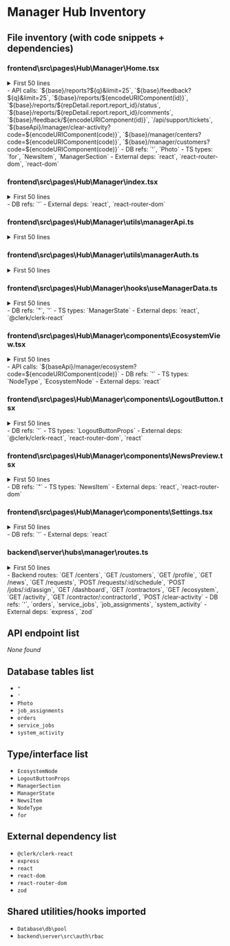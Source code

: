 # Manager Hub Inventory

## File inventory (with code snippets + dependencies)

### frontend\src\pages\Hub\Manager\Home.tsx
<details><summary>First 50 lines</summary>

```tsx
/*───────────────────────────────────────────────
  Property of CKS  © 2025
  Manifested by Freedom
───────────────────────────────────────────────*/

/**
 * Home.tsx (Manager Hub - FULLY INDEPENDENT)
 * 
 * Description: Complete Manager hub dashboard with all functionality in one file
 * Function: Manager landing page with navigation, profile, reports, and news
 * Importance: Critical - Primary interface for manager users with full feature set
 * Connects to: Manager API, Manager authentication, Manager session management
 * 
 * Notes: 100% self-contained - no external component dependencies.
 *        Includes hardcoded Page styling, NavCards, NewsPreview, and Profile tabs.
 *        Uses Manager-specific API endpoints and authentication.
 *        All Manager hub functionality consolidated for template clarity.
 */

import React, { useEffect, useState } from 'react';
import { useNavigate, useParams, Link } from 'react-router-dom';
import useManagerData from './hooks/useManagerData';
import { setManagerSession, getManagerSession } from './utils/managerAuth';
import { buildManagerApiUrl, managerApiFetch } from './utils/managerApi';
import ManagerLogoutButton from './components/LogoutButton';
import ReactDOM from 'react-dom';
import EcosystemView from './components/EcosystemView';

type NewsItem = { 
  id: string | number; 
  title: string; 
  date?: string; 
  scope?: string; 
  center_id?: string; 
};

type ManagerSection = 'dashboard' | 'profile' | 'services' | 'contractors' | 'assign' | 'orders' | 'reports' | 'support';

export default function ManagerHome() {
  const navigate = useNavigate();
  const { username = '' } = useParams();
  const state = useManagerData();
  
  // UI State Management
  const [activeSection, setActiveSection] = useState<ManagerSection>('dashboard');
  const [newsItems, setNewsItems] = useState<NewsItem[]>([]);
  const [newsLoading, setNewsLoading] = useState(false);
  const [profileTab, setProfileTab] = useState(0);
  const [reqBucket, setReqBucket] = useState<'needs_scheduling'|'in_progress'|'archive'>('needs_scheduling');
  const [requests, setRequests] = useState<any[]>([]);
```
</details>
- API calls: `${base}/reports?${q}&limit=25`, `${base}/feedback?${q}&limit=25`, `${base}/reports/${encodeURIComponent(id)}`, `${base}/reports/${repDetail.report.report_id}/status`, `${base}/reports/${repDetail.report.report_id}/comments`, `${base}/feedback/${encodeURIComponent(id)}`, `/api/support/tickets`, `${baseApi}/manager/clear-activity?code=${encodeURIComponent(code)}`, `${base}/manager/centers?code=${encodeURIComponent(code)}`, `${base}/manager/customers?code=${encodeURIComponent(code)}`
- DB refs: `'`, `Photo`
- TS types: `for`, `NewsItem`, `ManagerSection`
- External deps: `react`, `react-router-dom`, `react-dom`

### frontend\src\pages\Hub\Manager\index.tsx
<details><summary>First 50 lines</summary>

```tsx
/*───────────────────────────────────────────────
  Property of CKS  © 2025
  Manifested by Freedom
───────────────────────────────────────────────*/

/**
 * index.tsx (ManagerHub - FULLY INDEPENDENT)
 * 
 * Description: Manager hub router with complete independence from shared components
 * Function: Routes all Manager hub functionality through single Home component
 * Importance: Critical - Entry point for complete Manager hub system
 * Connects to: Manager Home component only, Manager authentication, Manager API
 * 
 * Notes: 100% self-contained routing with no external dependencies.
 *        All Manager functionality consolidated into Home component.
 *        Uses Manager-specific authentication and session management.
 *        Perfect template for other hub architectures.
 */

import React from 'react';
import { Routes, Route, Navigate } from 'react-router-dom';
import ManagerHome from './Home';

export default function ManagerHub() {
  return (
    <Routes>
      {/* All Manager functionality in single Home component */}
      <Route path="/" element={<ManagerHome />} />
      <Route path="profile" element={<ManagerHome />} />
      <Route path="dashboard" element={<ManagerHome />} />
      <Route path="reports" element={<ManagerHome />} />
      <Route path="news" element={<ManagerHome />} />
      
      
      {/* Legacy routes redirect to home */}
      <Route path="contractors" element={<ManagerHome />} />
      <Route path="centers" element={<ManagerHome />} />
      <Route path="crew" element={<ManagerHome />} />
      <Route path="services" element={<ManagerHome />} />
      <Route path="documents" element={<ManagerHome />} />
      <Route path="support" element={<ManagerHome />} />
      
      {/* Catch any unknown routes and redirect to home */}
      <Route path="/*" element={<Navigate to="/" replace />} />
    </Routes>
  );
}

```
</details>
- DB refs: `'`
- External deps: `react`, `react-router-dom`

### frontend\src\pages\Hub\Manager\utils\managerApi.ts
<details><summary>First 50 lines</summary>

```ts
/*───────────────────────────────────────────────
  Property of CKS  © 2025
  Manifested by Freedom
───────────────────────────────────────────────*/

/**
 * managerApi.ts
 * 
 * Description: Manager-specific API utilities for backend communication
 * Function: Builds URLs and handles fetch requests for Manager hub endpoints
 * Importance: Critical - Central API communication layer for Manager hub
 * Connects to: Manager backend API, Clerk authentication, Manager data hooks
 * 
 * Notes: Uses dedicated Manager API base URL for complete backend separation.
 *        Includes Manager-specific authentication headers and error handling.
 *        Isolated from other hub API calls for security.
 */

/**
 * Manager API base configuration
 * Uses separate endpoint for Manager hub isolation and security
 */
const MANAGER_DEV_PROXY_BASE = '/api/manager';
const MANAGER_RAW_API_BASE = import.meta.env.VITE_MANAGER_API_URL || MANAGER_DEV_PROXY_BASE;
export const MANAGER_API_BASE = MANAGER_RAW_API_BASE.replace(/\/+$/, "");

export function buildManagerApiUrl(path: string, params: Record<string, any> = {}) {
  // Build relative URL first
  let url = MANAGER_API_BASE + path;
  
  // Add query parameters if any
  const searchParams = new URLSearchParams();
  for (const [k, v] of Object.entries(params)) {
    if (v !== undefined && v !== null && v !== "") {
      searchParams.set(k, String(v));
    }
  }
  
  const queryString = searchParams.toString();
  if (queryString) {
    url += '?' + queryString;
  }
  
  return url;
}

// Return Clerk user id for Manager authentication
function getManagerClerkUserId(): string | null {
  try {
    const w: any = typeof window !== 'undefined' ? (window as any) : null;
```
</details>

### frontend\src\pages\Hub\Manager\utils\managerAuth.ts
<details><summary>First 50 lines</summary>

```ts
/*───────────────────────────────────────────────
  Property of CKS  © 2025
  Manifested by Freedom
───────────────────────────────────────────────*/

/**
 * managerAuth.ts
 * 
 * Description: Manager-specific authentication and role validation utilities
 * Function: Validates manager access permissions and handles role checking
 * Importance: Critical - Security layer for Manager hub access control
 * Connects to: Clerk authentication, Manager role validation, session management
 * 
 * Notes: Manager-specific version of getRole with additional security checks.
 *        Ensures only authenticated managers can access Manager hub.
 *        Handles manager role persistence in sessionStorage.
 */

// Manager-specific role extraction and validation
export function getManagerRole(user: any, headers?: Record<string, string | null | undefined>) {
  const raw = (user as any)?.publicMetadata?.role ?? (user as any)?.role ?? undefined;
  if (raw && typeof raw === 'string') {
    const role = raw.toLowerCase();
    // Only return role if it's manager
    if (role === 'manager') return role;
  }
  
  // Allow header fallback for manager role only
  const hdr = (headers?.['x-user-role'] ?? headers?.['X-User-Role']) as string | undefined;
  if (hdr && String(hdr).toLowerCase() === 'manager') {
    return 'manager';
  }
  
  console.debug('[getManagerRole] Manager role not found', { raw, header: hdr });
  return null;
}

// Validate that user has manager role access
export function validateManagerRole(user: any): boolean {
  const role = getManagerRole(user);
  let isValidManager = role === 'manager';

  // Dev/MVP fallback: allow session-mapped role
  if (!isValidManager) {
    try {
      const fallback = (typeof sessionStorage !== 'undefined') ? (sessionStorage.getItem('me:lastRole') || sessionStorage.getItem('manager:lastRole')) : null;
      if ((fallback || '').toLowerCase() === 'manager') isValidManager = true;
    } catch { /* ignore */ }
  }

```
</details>

### frontend\src\pages\Hub\Manager\hooks\useManagerData.ts
<details><summary>First 50 lines</summary>

```ts
/*───────────────────────────────────────────────
  Property of CKS  © 2025
  Manifested by Freedom
───────────────────────────────────────────────*/

/**
 * useManagerData.ts
 * 
 * Description: Hook for fetching and managing manager-specific profile data
 * Function: Fetches manager profile from Manager API with fallbacks for offline/dev modes
 * Importance: Critical - Primary data source for Manager hub
 * Connects to: Manager API endpoints, localStorage for fallbacks, Clerk for auth
 * 
 * Notes: Manager-specific version of useMeProfile with dedicated API endpoints.
 *        Handles manager authentication and data validation.
 *        Provides stub data when Manager API is unavailable.
 */

import { useCallback, useEffect, useState, useRef } from "react";
import { buildManagerApiUrl, managerApiFetch } from "../utils/managerApi";
import { useUser } from '@clerk/clerk-react';
import { validateManagerRole } from '../utils/managerAuth';

type ManagerState = {
  loading: boolean;
  error: string | null;
  kind: string;
  data: any;
  _source?: string; // Internal diagnostic
};

export function useManagerData() {
  const { user } = useUser();
  const [state, setState] = useState<ManagerState>({ loading: true, error: null, kind: "manager", data: null });
  const didInitialFetchRef = useRef(false);

  const fetchManagerData = useCallback(async () => {
    try {
      setState((s) => ({ ...s, loading: true, error: null }));
      
      // Check for URL param overrides (dev/testing)
      const params = new URLSearchParams(window.location.search);
      let codeOverride = params.get('code') || undefined;
      
      // Extract manager ID from URL path (e.g., /MGR-001/hub)
      const pathMatch = window.location.pathname.match(/\/(MGR-\d+)\/hub/i);
      if (pathMatch && pathMatch[1]) {
        codeOverride = pathMatch[1].toUpperCase();
        console.debug('[useManagerData] extracted manager ID from path:', codeOverride);
      }
```
</details>
- DB refs: `"`, `'`
- TS types: `ManagerState`
- External deps: `react`, `@clerk/clerk-react`

### frontend\src\pages\Hub\Manager\components\EcosystemView.tsx
<details><summary>First 50 lines</summary>

```tsx
/*───────────────────────────────────────────────
  Property of CKS  © 2025
  Manifested by Freedom
───────────────────────────────────────────────*/

import React, { useEffect, useState } from 'react';

type NodeType = 'manager' | 'contractor' | 'customer' | 'center' | 'crew';

type EcosystemNode = {
  id: string;
  name: string;
  type: NodeType;
  stats?: { customers?: number; centers?: number; crew?: number };
  children?: EcosystemNode[];
};

export default function EcosystemView({ code }: { code: string }) {
  const [ecosystem, setEcosystem] = useState<EcosystemNode[]>([]);
  const [expanded, setExpanded] = useState<Set<string>>(new Set());
  const [loading, setLoading] = useState<boolean>(true);
  const [error, setError] = useState<string | null>(null);

  useEffect(() => {
    let cancelled = false;
    (async () => {
      try {
        setLoading(true);
        setError(null);
        const baseApi = (import.meta.env.VITE_API_URL?.replace(/\/$/, '') || '/api');
        const res = await fetch(`${baseApi}/manager/ecosystem?code=${encodeURIComponent(code)}`, { credentials: 'include' });
        const json = await res.json();
        if (!res.ok || json?.success === false) throw new Error(json?.error || `HTTP ${res.status}`);
        if (!cancelled) setEcosystem(Array.isArray(json?.data) ? json.data : Array.isArray(json) ? json : []);
      } catch (e: any) {
        if (!cancelled) setError(e?.message || 'Failed to load ecosystem');
      } finally {
        if (!cancelled) setLoading(false);
      }
    })();
    return () => { cancelled = true; };
  }, [code]);

  function toggle(id: string) {
    const next = new Set(expanded);
    if (next.has(id)) next.delete(id); else next.add(id);
    setExpanded(next);
  }

  function badge(text: string, color: string) {
```
</details>
- API calls: `${baseApi}/manager/ecosystem?code=${encodeURIComponent(code)}`
- DB refs: `'`
- TS types: `NodeType`, `EcosystemNode`
- External deps: `react`

### frontend\src\pages\Hub\Manager\components\LogoutButton.tsx
<details><summary>First 50 lines</summary>

```tsx
/*───────────────────────────────────────────────
  Property of CKS  © 2025
  Manifested by Freedom
───────────────────────────────────────────────*/

/**
 * LogoutButton.tsx (Manager Hub - FULLY INDEPENDENT)
 * 
 * Description: Manager-specific logout button component with session cleanup
 * Function: Handles user logout with Manager-specific session management
 * Importance: Critical - Secure logout functionality for Manager hub
 * Connects to: Universal logout component with Manager hub styling
 * 
 * Notes: Uses the universal logout component for consistent behavior
 *        across all hubs while maintaining Manager-specific appearance.
 */

import { useAuth } from '@clerk/clerk-react';
import { useNavigate } from 'react-router-dom';
import { useState } from 'react';

type LogoutButtonProps = {
  style?: React.CSSProperties;
  className?: string;
  children?: React.ReactNode;
};

export default function ManagerLogoutButton({ 
  style, 
  className = "ui-button", 
  children = "Log out" 
}: LogoutButtonProps) {
  const navigate = useNavigate();
  const { signOut, isLoaded } = useAuth();
  const [isLoggingOut, setIsLoggingOut] = useState(false);

  const clearManagerSessionData = () => {
    const managerKeys = [
      'manager:session',
      'manager:lastCode',
      'role',
      'code',
      'me:lastRole',
      'me:lastCode'
    ];

    managerKeys.forEach(key => {
      try {
        sessionStorage.removeItem(key);
        localStorage.removeItem(key);
```
</details>
- DB refs: `'`
- TS types: `LogoutButtonProps`
- External deps: `@clerk/clerk-react`, `react-router-dom`, `react`

### frontend\src\pages\Hub\Manager\components\NewsPreview.tsx
<details><summary>First 50 lines</summary>

```tsx
/*───────────────────────────────────────────────
  Property of CKS  © 2025
  Manifested by Freedom
───────────────────────────────────────────────*/

/**
 * NewsPreview.tsx (Manager Hub - FULLY INDEPENDENT)
 * 
 * Description: Manager-specific news widget with demo fallback data
 * Function: Displays recent news and updates relevant to managers
 * Importance: Medium - Provides contextual news for manager dashboard
 * Connects to: Manager API news endpoints, Manager authentication
 * 
 * Notes: Fully self-contained with Manager-specific styling and data sources.
 *        Uses Manager API endpoints for news fetching with fallbacks.
 *        Blue theme styling to match Manager hub branding.
 */

import { useEffect, useState } from "react";
import { Link } from "react-router-dom";
import { buildManagerApiUrl } from "../utils/managerApi";

type NewsItem = { 
  id: string | number; 
  title: string; 
  date?: string; 
  scope?: string; 
  center_id?: string; 
};

const demoManagerNews: NewsItem[] = [
  { id: 1, title: "Q3 operational metrics report available", date: "2025-08-10", scope: "company" },
  { id: 2, title: "New crew scheduling protocols implemented", date: "2025-08-05", scope: "company" },
  { id: 3, title: "Manager training workshop - August 15th", date: "2025-08-01", scope: "company" },
];

export default function ManagerNewsPreview({ code, limit = 3, showUnread = true }: { code?: string; limit?: number; showUnread?: boolean }) {
  const [items, setItems] = useState<NewsItem[]>([]);
  const [loading, setLoading] = useState(false);

  useEffect(() => {
    let cancelled = false;
    (async () => {
      try {
        setLoading(true);
        // Ask Manager backend for filtered news
        const url = buildManagerApiUrl('/news', { code, limit });
        const r = await fetch(url, { 
          credentials: 'include',
          headers: {
```
</details>
- DB refs: `"`
- TS types: `NewsItem`
- External deps: `react`, `react-router-dom`

### frontend\src\pages\Hub\Manager\components\Settings.tsx
<details><summary>First 50 lines</summary>

```tsx
/*───────────────────────────────────────────────
  Property of CKS  © 2025
  Manifested by Freedom
───────────────────────────────────────────────*/

import React from 'react';

export default function Settings() {
  return (
    <div style={{
      background: '#0a0a0a',
      border: '1px solid #222',
      borderRadius: 12,
      padding: 16
    }}>
      <div style={{ fontWeight: 600, marginBottom: 8 }}>Settings</div>
      <div style={{ fontSize: 13, color: '#9ca3af', marginBottom: 12 }}>
        Manage your account and security preferences.
      </div>
      <div style={{ display: 'flex', gap: 8, flexWrap: 'wrap' }}>
        <a href="/account#security" style={{
          padding: '8px 12px',
          background: '#2563eb',
          color: '#fff',
          borderRadius: 8,
          fontSize: 13,
          textDecoration: 'none'
        }}>Change Password</a>
      </div>
    </div>
  );
}


```
</details>
- DB refs: `'`
- External deps: `react`

### backend\server\hubs\manager\routes.ts
<details><summary>First 50 lines</summary>

```ts
/*───────────────────────────────────────────────
  Property of CKS  © 2025
  Manifested by Freedom
───────────────────────────────────────────────*/

import express, { Request, Response } from 'express';
import pool from '../../../../Database/db/pool';
import { z } from 'zod';
import { requirePermission } from '../../src/auth/rbac';

const router = express.Router();

function getUserId(req: Request): string {
  const v = (req.headers['x-user-id'] || req.headers['x-manager-user-id'] || '').toString();
  return String(v || '');
}

// GET /api/manager/centers?code=MGR-001
router.get('/centers', async (req: Request, res: Response) => {
  try {
    const code = String(req.query.code || getUserId(req) || '').toUpperCase();
    if (!code) return res.status(400).json({ success: false, error: 'code required' });
    const rows = (await pool.query(
      `SELECT center_id AS id, center_name AS name FROM centers WHERE UPPER(cks_manager)=UPPER($1) ORDER BY center_name`,
      [code]
    )).rows;
    return res.json({ success: true, data: rows });
  } catch (error) {
    console.error('[manager] centers list error', error);
    return res.status(500).json({ success: false, error: 'server_error' });
  }
});

// GET /api/manager/customers?code=MGR-001
router.get('/customers', async (req: Request, res: Response) => {
  try {
    const code = String(req.query.code || getUserId(req) || '').toUpperCase();
    if (!code) return res.status(400).json({ success: false, error: 'code required' });
    const rows = (await pool.query(
      `SELECT customer_id AS id, company_name AS name FROM customers WHERE UPPER(cks_manager)=UPPER($1) ORDER BY company_name`,
      [code]
    )).rows;
    return res.json({ success: true, data: rows });
  } catch (error) {
    console.error('[manager] customers list error', error);
    return res.status(500).json({ success: false, error: 'server_error' });
  }
});

// GET /api/manager/profile
```
</details>
- Backend routes: `GET /centers`, `GET /customers`, `GET /profile`, `GET /news`, `GET /requests`, `POST /requests/:id/schedule`, `POST /jobs/:id/assign`, `GET /dashboard`, `GET /contractors`, `GET /ecosystem`, `GET /activity`, `GET /contractor/:contractorId`, `POST /clear-activity`
- DB refs: `'`, `orders`, `service_jobs`, `job_assignments`, `system_activity`
- External deps: `express`, `zod`

## API endpoint list

_None found_

## Database tables list

- `"`
- `'`
- `Photo`
- `job_assignments`
- `orders`
- `service_jobs`
- `system_activity`

## Type/interface list

- `EcosystemNode`
- `LogoutButtonProps`
- `ManagerSection`
- `ManagerState`
- `NewsItem`
- `NodeType`
- `for`

## External dependency list

- `@clerk/clerk-react`
- `express`
- `react`
- `react-dom`
- `react-router-dom`
- `zod`

## Shared utilities/hooks imported

- `Database\db\pool`
- `backend\server\src\auth\rbac`